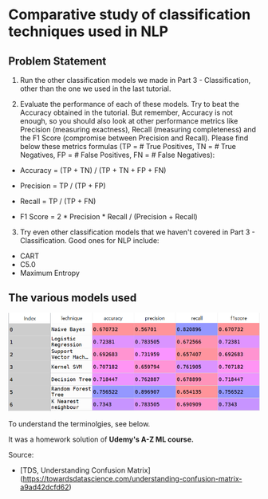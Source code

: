 # Comparative study of classification techniques used in NLP

## Problem Statement

1. Run the other classification models we made in Part 3 - Classification, other than the one we used in the last tutorial.

2. Evaluate the performance of each of these models. Try to beat the Accuracy obtained in the tutorial. But remember, Accuracy is not enough, so you should also look at other performance metrics like Precision (measuring exactness), Recall (measuring completeness) and the F1 Score (compromise between Precision and Recall). Please find below these metrics formulas (TP = # True Positives, TN = # True Negatives, FP = # False Positives, FN = # False Negatives):

- Accuracy = (TP + TN) / (TP + TN + FP + FN)

- Precision = TP / (TP + FP)

- Recall = TP / (TP + FN)

- F1 Score = 2 * Precision * Recall / (Precision + Recall)

3. Try even other classification models that we haven't covered in Part 3 - Classification. Good ones for NLP include:

* CART
* C5.0
* Maximum Entropy


## The various models used

![Comparative dataframe](nlp.PNG)

To understand the terminolgies, see below.

It was a homework solution of **Udemy's A-Z ML course.**

Source: 
- [TDS, Understanding Confusion Matrix] (https://towardsdatascience.com/understanding-confusion-matrix-a9ad42dcfd62)